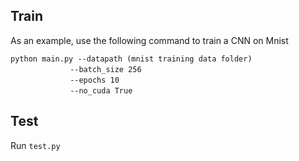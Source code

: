 
## Train
As an example, use the following command to train a CNN on Mnist

    python main.py --datapath (mnist training data folder)
    　　　　　　　　--batch_size 256
    　　　　　　　　--epochs 10
    　　　　　　　　--no_cuda True

## Test
Run `test.py`  
